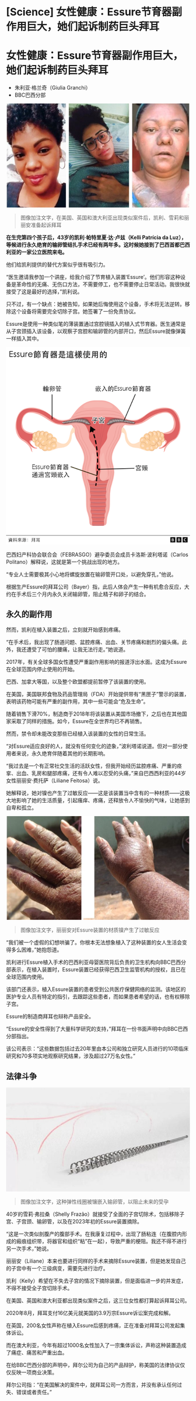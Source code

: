 # [Science] 女性健康：Essure节育器副作用巨大，她们起诉制药巨头拜耳

#  女性健康：Essure节育器副作用巨大，她们起诉制药巨头拜耳

  * 朱利亚·格兰奇（Giulia Granchi） 
  * BBC巴西分部 


![Kelli, Shely and Liliane](_131269635_kellishelyandliliane.jpg)

> 图像加注文字，在美国、英国和澳大利亚出现类似案件后，凯利、雪莉和丽丽安准备起诉拜耳

**在生完第四个孩子后，43岁的凯利·帕特里夏·达·卢兹（Kelli Patrícia da Luz），等候进行永久绝育的输卵管结扎手术已经有两年多。这时候她接到了巴西首都巴西利亚的一家公立医院来电。**

他们给凯利提供的替代方案似乎很有吸引力。

“医生邀请我参加一个讲座，给我介绍了节育植入装置‘Essure’。他们形容这种设备是革命性的无痛、无伤口方法，不需要停工，也不需要停止日常活动。我很快就接受了这是最好的选择，”凯利说。

只不过，有一个缺点：她被告知，如果她后悔使用这个设备，手术将无法逆转。移除这个设备将需要完全切除子宫。她签署了一份免责协议。

Essure是使用一种类似笔的薄装置通过宫腔镜插入的植入式节育器。医生通常是从子宫颈插入该设备，以观察子宫腔和输卵管的内部开口，然后Essure就像弹簧一样插入其中。

![图示](_131315527_essure_implant_ws_2x640_chinese-nc.png)

巴西妇产科协会联合会（FEBRASGO）避孕委员会成员卡洛斯·波利塔诺（Carlos Politano）解释说，这就是第一个挑战出现的地方。

“专业人士需要极其小心地将螺旋放置在输卵管开口处，以避免穿孔，”他说。

根据生产Essure的拜耳公司（Bayer）指，此后人体会产生一种有机愈合反应，大约在手术后三个月内永久关闭输卵管，阻止精子和卵子的结合。

##  永久的副作用

然而，凯利在植入装置之后，立刻就开始感到疼痛。

“在手术后，我出现了肠道问题、盆腔疼痛、出血、关节疼痛和剧烈的偏头痛。此外，我还遭受了可怕的腰痛，让我无法行走。”她说道。

2017年，有关全球多国女性遭受严重副作用影响的报道浮出水面。这成为Essure在全球范围内停止使用的开始。

巴西、加拿大等国，以及整个欧盟都提前暂停了该装置的使用。

在美国，美国联邦食物及药品管理局（FDA）开始提供带有“黑匣子”警示的装置，表明该药物可能有严重的副作用，其中一些可能会“危及生命”。

随着销售下滑70%，制造商于2018年将该装置从美国市场撤下，之后也在其他国家采取了同样的措施。如今，Essure在全世界均已不再销售。

然而，禁令却未能改变那些已经植入该装置的女性的日常生活。

“对Essure适应良好的人，就没有任何变化的迹象，”波利塔诺说道。但对一部分使用者来说，永久绝育伴随着其他的长期影响。

“我过去是一个有正常社交生活的活跃女性，但我开始经历盆腔疼痛、严重的痉挛、出血、乳房和腿部疼痛，还有令人难以忍受的头痛，”来自巴西西利亚的44岁女性丽丽安·费托萨（Liliane Feitosa）说。

她解释说，她对镍也产生了过敏反应——这是该装置当中含有的一种材质——这极大地影响了她的生活质量，引起瘙痒、疼痛，还释放令人不愉快的气味，让她感到自卑和孤立。

![Liliane allergic reaction](_131269639_lilianeallergicreactiontonickel.jpg)

> 图像加注文字，丽丽安对Essure装置的材质镍产生了过敏反应

“我们被一个虚假的幻想哄骗了。你根本无法想象植入了这种装置的女人生活会变得多么困难，”她抱怨道。

凯利进行Essure植入手术的巴西利亚母婴医院背后负责的卫生机构向BBC巴西分部表示，在植入装置时，Essure装置已经获得巴西卫生监管机构的授权，且已在全球范围内使用。

该部门还表示，植入Essure装置的患者受到公共医疗保健网络的监测。该地区的医护专业人员有特定的指引，去跟踪这些患者，而如果患者希望的话，也有权移除子宫。

Essure的制造商拜耳也辩称产品安全。

“Essure的安全性得到了大量科学研究的支持，”拜耳在一份书面声明中向BBC巴西分部指出。

该公司表示：“这些数据包括过去20年里由本公司和独立研究人员进行的10项临床研究和70多项实地观察研究结果，涉及超过27万名女性。”

##  法律斗争

![Coil](_131269640_ezgif.com-webp-to-jpg.jpg)

> 图像加注文字，这种弹性线圈被镶嵌入输卵管，以阻止未来的受孕

40岁的雪莉·弗拉桑（Shelly Frazão）就接受了全面的子宫切除术，包括移除子宫、子宫颈、输卵管，以及在2023年初的Essure装置摘除。

“这是一次类似剖腹产的腹部手术。在我康复过程中，出现了肠粘连（在腹腔内形成的瘢痕组织带，将器官和组织“粘”在一起），导致严重的梗阻。我还不得不进行另一次手术，”她说。

丽丽安（Liliane）本来也要进行同样的手术来摘除Essure装置，但是她发现自己的子宫中有一个三级病变，需要先进行治疗。

凯利（Kelly）希望在不失去子宫的情况下摘除装置，但是面临进一步的并发症，不得不接受全子宫切除手术。

在美国、英国和澳大利亚都出现类似案件之后，这三位女性都打算起诉拜耳公司。

2020年8月，拜耳支付16亿美元就美国的3.9万宗Essure诉讼案完成和解。

在英国，200名女性声称在植入Essure后感到疼痛，正在准备对拜耳公司发起集体诉讼。

而在澳大利亚，今年有超过1000名女性加入了一宗集体诉讼，声称这种装置造成了痛症、痛苦和严重出血。

在给BBC巴西分部的声明中，拜尔公司为自己的产品辩护，称美国的法律协议仅仅反映一项商业决策。

拜尔公司指：“在美国解决的案件中，就拜耳公司一方而言，并没有承认任何过失、错误或者责任。”


